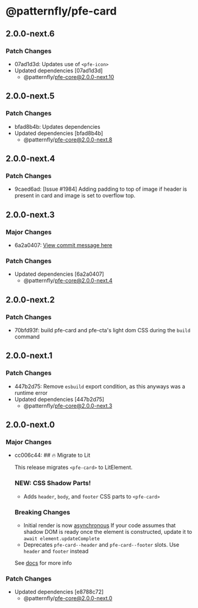 # @patternfly/pfe-card

## 2.0.0-next.6

### Patch Changes

- 07ad1d3d: Updates use of `<pfe-icon>`
- Updated dependencies [07ad1d3d]
  - @patternfly/pfe-core@2.0.0-next.10

## 2.0.0-next.5

### Patch Changes

- bfad8b4b: Updates dependencies
- Updated dependencies [bfad8b4b]
  - @patternfly/pfe-core@2.0.0-next.8

## 2.0.0-next.4

### Patch Changes

- 9caed6ad: [Issue #1984] Adding padding to top of image if header is present in card and image is set to overflow top.

## 2.0.0-next.3

### Major Changes

- 6a2a0407: [View commit message here](https://gist.github.com/heyMP/200fc0b840690541475923facba393ab)

### Patch Changes

- Updated dependencies [6a2a0407]
  - @patternfly/pfe-core@2.0.0-next.4

## 2.0.0-next.2

### Patch Changes

- 70bfd93f: build pfe-card and pfe-cta's light dom CSS during the `build` command

## 2.0.0-next.1

### Patch Changes

- 447b2d75: Remove `esbuild` export condition, as this anyways was a runtime error
- Updated dependencies [447b2d75]
  - @patternfly/pfe-core@2.0.0-next.3

## 2.0.0-next.0

### Major Changes

- cc006c44: ## 🔥 Migrate to Lit

  This release migrates `<pfe-card>` to LitElement.

  ### NEW: CSS Shadow Parts!

  - Adds `header`, `body`, and `footer` CSS parts to `<pfe-card>`

  ### Breaking Changes

  - Initial render is now [asynchronous](https://lit.dev/docs/components/lifecycle/#reactive-update-cycle)
    If your code assumes that shadow DOM is ready once the element is constructed, update it to `await element.updateComplete`
  - Deprecates `pfe-card--header` and `pfe-card--footer` slots. Use `header` and `footer` instead

  See [docs](https://patternflyelements.org/components/card/) for more info

### Patch Changes

- Updated dependencies [e8788c72]
  - @patternfly/pfe-core@2.0.0-next.0
